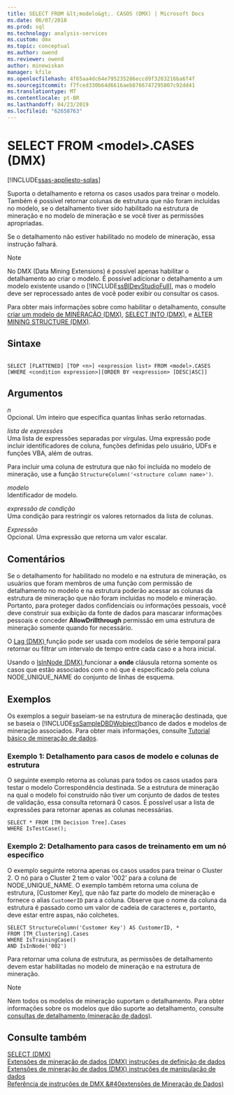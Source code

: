 ```yaml
---
title: SELECT FROM &lt;modelo&gt;. CASOS (DMX) | Microsoft Docs
ms.date: 06/07/2018
ms.prod: sql
ms.technology: analysis-services
ms.custom: dmx
ms.topic: conceptual
ms.author: owend
ms.reviewer: owend
author: minewiskan
manager: kfile
ms.openlocfilehash: 4f65aa4dc64e795235286eccd9f3283216ba6f4f
ms.sourcegitcommit: f7fced330b64d6616aeb8766747295807c92dd41
ms.translationtype: MT
ms.contentlocale: pt-BR
ms.lasthandoff: 04/23/2019
ms.locfileid: "62658763"
---
```

# <a name="select-from-ltmodelgtcases-dmx"></a>SELECT FROM &lt;model&gt;.CASES (DMX)
[!INCLUDE[ssas-appliesto-sqlas](../includes/ssas-appliesto-sqlas.md)]

  Suporta o detalhamento e retorna os casos usados para treinar o modelo. Também é possível retornar colunas de estrutura que não foram incluídas no modelo, se o detalhamento tiver sido habilitado na estrutura de mineração e no modelo de mineração e se você tiver as permissões apropriadas.  
  
 Se o detalhamento não estiver habilitado no modelo de mineração, essa instrução falhará.  
  
> [!NOTE]  
>  No DMX (Data Mining Extensions) é possível apenas habilitar o detalhamento ao criar o modelo. É possível adicionar o detalhamento a um modelo existente usando o [!INCLUDE[ssBIDevStudioFull](../includes/ssbidevstudiofull-md.md)], mas o modelo deve ser reprocessado antes de você poder exibir ou consultar os casos.  
  
 Para obter mais informações sobre como habilitar o detalhamento, consulte [criar um modelo de MINERAÇÃO &#40;DMX&#41;](../dmx/create-mining-model-dmx.md), [SELECT INTO &#40;DMX&#41;](../dmx/select-into-dmx.md), e [ALTER MINING STRUCTURE &#40;DMX&#41;](../dmx/alter-mining-structure-dmx.md).  
  
## <a name="syntax"></a>Sintaxe  
  
```  
  
SELECT [FLATTENED] [TOP <n>] <expression list> FROM <model>.CASES  
[WHERE <condition expression>][ORDER BY <expression> [DESC|ASC]]  
```  
  
## <a name="arguments"></a>Argumentos  
 *n*  
 Opcional. Um inteiro que especifica quantas linhas serão retornadas.  
  
 *lista de expressões*  
 Uma lista de expressões separadas por vírgulas. Uma expressão pode incluir identificadores de coluna, funções definidas pelo usuário, UDFs e funções VBA, além de outras.  
  
 Para incluir uma coluna de estrutura que não foi incluída no modelo de mineração, use a função `StructureColumn('<structure column name>')`.  
  
 *modelo*  
 Identificador de modelo.  
  
 *expressão de condição*  
 Uma condição para restringir os valores retornados da lista de colunas.  
  
 *Expressão*  
 Opcional. Uma expressão que retorna um valor escalar.  
  
## <a name="remarks"></a>Comentários  
 Se o detalhamento for habilitado no modelo e na estrutura de mineração, os usuários que foram membros de uma função com permissão de detalhamento no modelo e na estrutura poderão acessar as colunas da estrutura de mineração que não foram incluídas no modelo e mineração. Portanto, para proteger dados confidenciais ou informações pessoais, você deve construir sua exibição da fonte de dados para mascarar informações pessoais e conceder **AllowDrillthrough** permissão em uma estrutura de mineração somente quando for necessário.  
  
 O [Lag &#40;DMX&#41; ](../dmx/lag-dmx.md) função pode ser usada com modelos de série temporal para retornar ou filtrar um intervalo de tempo entre cada caso e a hora inicial.  
  
 Usando o [IsInNode &#40;DMX&#41; ](../dmx/isinnode-dmx.md) funcionar a **onde** cláusula retorna somente os casos que estão associados com o nó que é especificado pela coluna NODE_UNIQUE_NAME do conjunto de linhas de esquema.  
  
## <a name="examples"></a>Exemplos  
 Os exemplos a seguir baseiam-se na estrutura de mineração destinada, que se baseia o [!INCLUDE[ssSampleDBDWobject](../includes/sssampledbdwobject-md.md)]banco de dados e modelos de mineração associados. Para obter mais informações, consulte [Tutorial básico de mineração de dados](https://msdn.microsoft.com/library/6602edb6-d160-43fb-83c8-9df5dddfeb9c).  
  
### <a name="example-1-drillthrough-to-model-cases-and-structure-columns"></a>Exemplo 1: Detalhamento para casos de modelo e colunas de estrutura  
 O seguinte exemplo retorna as colunas para todos os casos usados para testar o modelo Correspondência destinada. Se a estrutura de mineração na qual o modelo foi construído não tiver um conjunto de dados de testes de validação, essa consulta retornará 0 casos. É possível usar a lista de expressões para retornar apenas as colunas necessárias.  
  
```  
SELECT * FROM [TM Decision Tree].Cases  
WHERE IsTestCase();  
```  
  
### <a name="example-2-drillthrough-to-training-cases-in-a-specific-node"></a>Exemplo 2: Detalhamento para casos de treinamento em um nó específico  
 O exemplo seguinte retorna apenas os casos usados para treinar o Cluster 2. O nó para o Cluster 2 tem o valor '002' para a coluna de NODE_UNIQUE_NAME. O exemplo também retorna uma coluna de estrutura, [Customer Key], que não faz parte do modelo de mineração e fornece o alias `CustomerID` para a coluna. Observe que o nome da coluna da estrutura é passado como um valor de cadeia de caracteres e, portanto, deve estar entre aspas, não colchetes.  
  
```  
SELECT StructureColumn('Customer Key') AS CustomerID, *   
FROM [TM_Clustering].Cases  
WHERE IsTrainingCase()  
AND IsInNode('002')  
```  
  
 Para retornar uma coluna de estrutura, as permissões de detalhamento devem estar habilitadas no modelo de mineração e na estrutura de mineração.  
  
> [!NOTE]  
>  Nem todos os modelos de mineração suportam o detalhamento. Para obter informações sobre os modelos que dão suporte ao detalhamento, consulte [consultas de detalhamento &#40;mineração de dados&#41;](../analysis-services/data-mining/drillthrough-queries-data-mining.md).  
  
## <a name="see-also"></a>Consulte também  
 [SELECT &#40;DMX&#41;](../dmx/select-dmx.md)   
 [Extensões de mineração de dados &#40;DMX&#41; instruções de definição de dados](../dmx/dmx-statements-data-definition.md)   
 [Extensões de mineração de dados &#40;DMX&#41; instruções de manipulação de dados](../dmx/dmx-statements-data-manipulation.md)   
 [Referência de instruções de DMX &#40extensões de Mineração de Dados&#41;](../dmx/data-mining-extensions-dmx-statements.md)  
  
  
